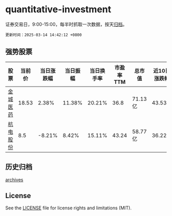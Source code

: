 # quantitative-investment

证券交易日，9:00-15:00，每半时抓取一次数据，按天[归档](archives)。

`更新时间：2025-03-14 14:42:12 +0800`

## 强势股票

|股票|当前价|当日涨跌幅|当日振幅|当日换手率|市盈率TTM|总市值|近10日涨跌幅|
|----|----|----|----|----|----|----|----|
|[金城医药](https://xueqiu.com/S/SZ300233)|18.53|2.38%|11.38%|20.21%|36.8|71.13亿|43.53%|
|[杭电股份](https://xueqiu.com/S/SH603618)|8.5|-8.21%|8.42%|15.11%|43.24|58.77亿|36.22%|

## 历史归档

[archives](archives)

## License

See the [LICENSE](LICENSE) file for license rights and limitations (MIT).